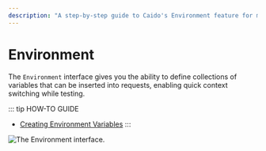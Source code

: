 ```yaml
---
description: "A step-by-step guide to Caido's Environment feature for managing variables and context switching during security testing."
---
```


# Environment

The `Environment` interface gives you the ability to define collections of variables that can be inserted into requests, enabling quick context switching while testing.

::: tip HOW-TO GUIDE

- [Creating Environment Variables](/guides/environment_variables.md)
:::

<img alt="The Environment interface." src="/_images/environment_interface.png" center>
